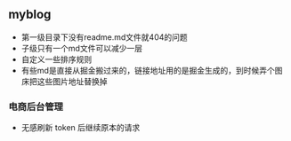 ## myblog

+ 第一级目录下没有readme.md文件就404的问题
+ 子级只有一个md文件可以减少一层
+ 自定义一些排序规则
+ 有些md是直接从掘金搬过来的，链接地址用的是掘金生成的，到时候弄个图床把这些图片地址替换掉

### 电商后台管理

+ 无感刷新 token 后继续原本的请求